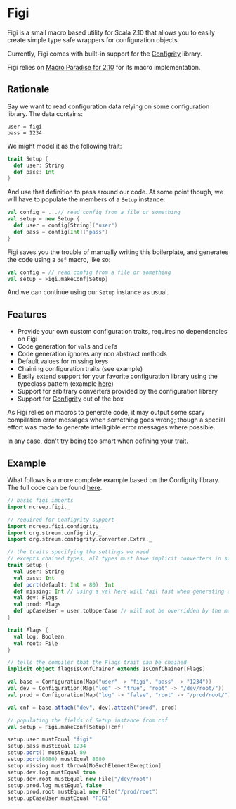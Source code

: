 # Figi 

Figi is a small macro based utility for Scala 2.10 that allows you to easily create simple type safe wrappers for configuration objects.

Currently, Figi comes with built-in support for the [Configrity](https://github.com/paradigmatic/Configrity) library.

Figi relies on [Macro Paradise for 2.10](http://docs.scala-lang.org/overviews/macros/paradise.html#macro_paradise_for_210x) for its macro implementation.

## Rationale


Say we want to read configuration data relying on some configuration library. The data contains:
```
user = figi
pass = 1234
```

We might model it as the following trait:

```scala
trait Setup {
  def user: String
  def pass: Int
}
```

And use that definition to pass around our code. At some point though, we will have to populate the members of a `Setup` instance:

```scala
val config = ...// read config from a file or something
val setup = new Setup {
  def user = config[String]("user")
  def pass = config[Int]("pass")
}
```

Figi saves you the trouble of manually writing this boilerplate, and generates the code using a `def` macro, like so:
```scala
val config = // read config from a file or something
val setup = Figi.makeConf[Setup]
```
And we can continue using our `Setup` instance as usual.

## Features
- Provide your own custom configuration traits, requires no dependencies on Figi
- Code generation for `val`s and `def`s
- Code generation ignores any non abstract methods
- Default values for missing keys
- Chaining configuration traits (see example)
- Easily extend support for your favorite configuration library using the typeclass pattern (example [here](https://github.com/ncreep/figi/blob/master/configrity/src/main/scala/ncreep/figi/configrity/package.scala))
- Support for arbitrary converters provided by the configuration library
- Support for [Configrity](https://github.com/paradigmatic/Configrity) out of the box

As Figi relies on macros to generate code, it may output some scary compilation error messages when something goes wrong; though a special effort was made to generate intelligible error messages where possible. 

In any case, don't try being too smart when defining your trait.

## Example

What follows is a more complete example based on the Configrity library. The full code can be found [here](https://github.com/ncreep/figi/blob/master/configrity/src/test/scala/ncreep/figi/configrity/ConfigrityAdapterExampleSpecs.scala).

```scala
// basic figi imports
import ncreep.figi._

// required for Configrity support
import ncreep.figi.configrity._
import org.streum.configrity._
import org.streum.configrity.converter.Extra._

// the traits specifying the settings we need
// excepts chained types, all types must have implicit converters in scope
trait Setup {
  val user: String
  val pass: Int
  def port(default: Int = 80): Int
  def missing: Int // using a val here will fail fast when generating a setup instance
  val dev: Flags
  val prod: Flags
  def upCaseUser = user.toUpperCase // will not be overridden by the macro
}

trait Flags {
  val log: Boolean
  val root: File
}

// tells the compiler that the Flags trait can be chained
implicit object flagsIsConfChainer extends IsConfChainer[Flags]

val base = Configuration(Map("user" -> "figi", "pass" -> "1234"))
val dev = Configuration(Map("log" -> "true", "root" -> "/dev/root/"))
val prod = Configuration(Map("log" -> "false", "root" -> "/prod/root/"))

val cnf = base.attach("dev", dev).attach("prod", prod)

// populating the fields of Setup instance from cnf
val setup = Figi.makeConf[Setup](cnf)

setup.user mustEqual "figi"
setup.pass mustEqual 1234
setup.port() mustEqual 80
setup.port(8080) mustEqual 8080
setup.missing must throwA[NoSuchElementException]
setup.dev.log mustEqual true
setup.dev.root mustEqual new File("/dev/root")
setup.prod.log mustEqual false
setup.prod.root mustEqual new File("/prod/root")
setup.upCaseUser mustEqual "FIGI"
```